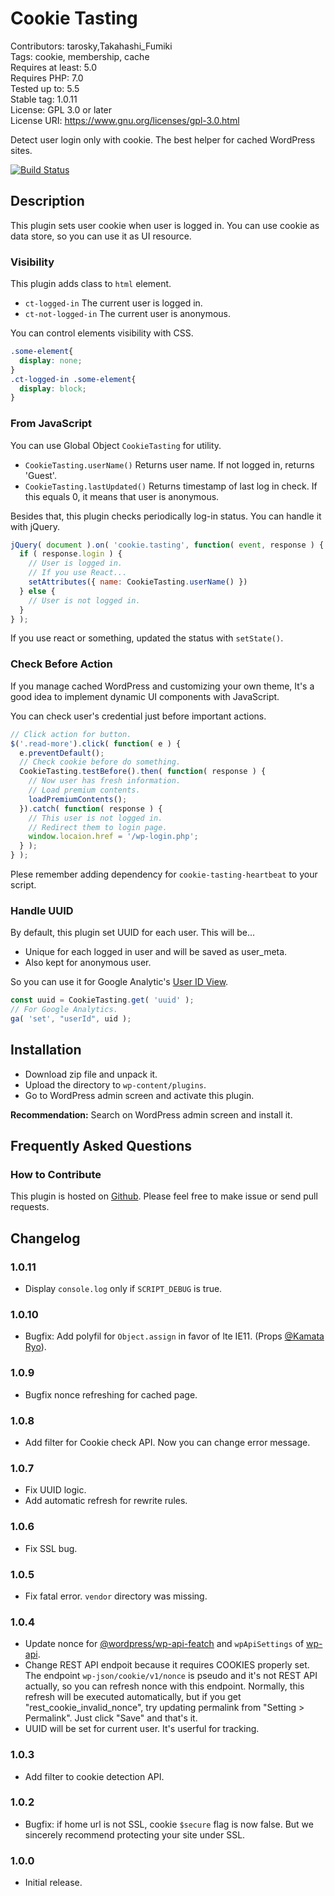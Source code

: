 # Cookie Tasting

Contributors: tarosky,Takahashi_Fumiki  
Tags: cookie, membership, cache  
Requires at least: 5.0  
Requires PHP: 7.0  
Tested up to: 5.5  
Stable tag: 1.0.11  
License: GPL 3.0 or later  
License URI: https://www.gnu.org/licenses/gpl-3.0.html

Detect user login only with cookie. The best helper for cached WordPress sites.

<!-- only:github/ -->
[![Build Status](https://travis-ci.org/tarosky/cookie-tasting.svg?branch=master)](https://travis-ci.org/tarosky/cookie-tasting)
<!-- /only:github -->

## Description

This plugin sets user cookie when user is logged in.
You can use cookie as data store,
so you can use it as UI resource.

### Visibility

This plugin adds class to `html` element.

- `ct-logged-in` The current user is logged in.
- `ct-not-logged-in` The current user is anonymous.

You can control elements visibility with CSS.

```css
.some-element{
  display: none;
}
.ct-logged-in .some-element{
  display: block;
}
```

### From JavaScript

You can use Global Object `CookieTasting` for utility.

- `CookieTasting.userName()` Returns user name. If not logged in, returns 'Guest'.
- `CookieTasting.lastUpdated()` Returns timestamp of last log in check. If this equals 0, it means that user is anonymous.

Besides that, this plugin checks periodically log-in status.
You can handle it with jQuery.

```js
jQuery( document ).on( 'cookie.tasting', function( event, response ) {
  if ( response.login ) {
    // User is logged in.
    // If you use React...
    setAttributes({ name: CookieTasting.userName() })
  } else {
    // User is not logged in.
  }
} );
```

If you use react or something, updated the status with `setState()`.

### Check Before Action

If you manage cached WordPress and customizing your own theme,
It's a good idea to implement dynamic UI components with JavaScript.

You can check user's credential just before important actions.

```js
// Click action for button.
$('.read-more').click( function( e ) {
  e.preventDefault();
  // Check cookie before do something.
  CookieTasting.testBefore().then( function( response ) {
    // Now user has fresh information.
    // Load premium contents.
    loadPremiumContents();
  }).catch( function( response ) {
    // This user is not logged in.
    // Redirect them to login page.
    window.locaion.href = '/wp-login.php';
  } );
} );
```

Plese remember adding dependency for `cookie-tasting-heartbeat` to your script.

### Handle UUID

By default, this plugin set UUID for each user. This will be...

* Unique for each logged in user and will be saved as user_meta.
* Also kept for anonymous user.

So you can use it for Google Analytic's [User ID View](https://support.google.com/analytics/answer/3123662).

```js
const uuid = CookieTasting.get( 'uuid' );
// For Google Analytics.
ga( 'set', "userId", uid );
```

## Installation

* Download zip file and unpack it.
* Upload the directory to `wp-content/plugins`.
* Go to WordPress admin screen and activate this plugin.

**Recommendation:** Search on WordPress admin screen and install it.

## Frequently Asked Questions

### How to Contribute

This plugin is hosted on [Github](https://github.com/tarosky/cookie-tasting).
Please feel free to make issue or send pull requests.

## Changelog

### 1.0.11

* Display `console.log` only if `SCRIPT_DEBUG` is true.

### 1.0.10

* Bugfix: Add polyfil for `Object.assign` in favor of lte IE11.
  (Props [@Kamata Ryo](https://github.com/kamataryo)).

### 1.0.9

* Bugfix nonce refreshing for cached page.

### 1.0.8

* Add filter for Cookie check API. Now you can change error message.

### 1.0.7

* Fix UUID logic.
* Add automatic refresh for rewrite rules.

### 1.0.6

* Fix SSL bug.

### 1.0.5

* Fix fatal error. `vendor` directory was missing.

### 1.0.4

* Update nonce for [@wordpress/wp-api-featch](https://wordpress.org/gutenberg/handbook/designers-developers/developers/packages/packages-api-fetch/) and `wpApiSettings` of [wp-api](https://developer.wordpress.org/rest-api/using-the-rest-api/backbone-javascript-client/).
* Change REST API endpoit because it requires COOKIES properly set. The endpoint `wp-json/cookie/v1/nonce` is pseudo and it's not REST API actually, so you can refresh nonce with this endpoint. Normally, this refresh will be executed automatically, but if you get "rest_cookie_invalid_nonce", try updating permalink from "Setting > Permalink". Just click "Save" and that's it.
* UUID will be set for current user. It's userful for tracking.

### 1.0.3

* Add filter to cookie detection API.

### 1.0.2

* Bugfix: if home url is not SSL, cookie `$secure` flag is now false.
  But we sincerely recommend protecting your site under SSL.

### 1.0.0

* Initial release.